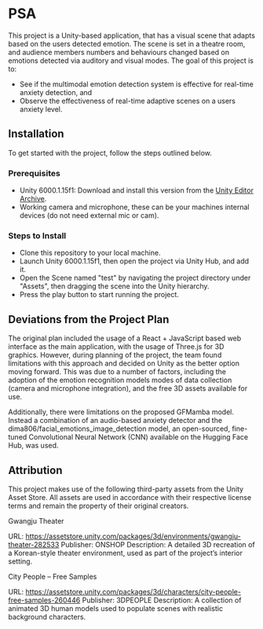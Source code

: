 # PSA

This project is a Unity-based application, that has a visual scene that adapts based on the users detected emotion. The scene is set in a theatre room, and audience members numbers and behaviours changed based on emotions detected via auditory and visual modes. The goal of this project is to:

-  See if the multimodal emotion detection system is effective for real-time anxiety detection, and  
 -  Observe the effectiveness of real-time adaptive scenes on a users anxiety level.

## Installation
To get started with the project, follow the steps outlined below.

### Prerequisites
 - Unity 6000.1.15f1: Download and install this version from the [Unity Editor Archive](https://unity.com/releases/editor/archive).
 - Working camera and microphone, these can be your machines internal devices (do not need external mic or cam).

### Steps to Install
- Clone this repository to your local machine.
- Launch Unity 6000.1.15f1, then open the project via Unity Hub, and add it.
- Open the Scene named "test" by navigating the project directory under "Assets", then dragging the scene into the Unity hierarchy.
- Press the play button to start running the project.

## Deviations from the Project Plan
The original plan included the usage of a React + JavaScript based web interface as the main application, with the usage of Three.js for 3D graphics. However, during planning of the project, the team found limitations with this approach and decided on Unity as the better option moving forward. This was due to a number of factors, including the adoption of the emotion recognition models modes of data collection (camera and microphone integration), and the free 3D assets available for use.

Additionally, there were limitations on the proposed GFMamba model. Instead a combination of an audio-based anxiety detector and the dima806/facial_emotions_image_detection model, an open-sourced, fine-tuned Convolutional Neural Network (CNN) available on the Hugging Face Hub, was used.

## Attribution

This project makes use of the following third-party assets from the Unity Asset Store.
All assets are used in accordance with their respective license terms and remain the property of their original creators.

Gwangju Theater

URL: https://assetstore.unity.com/packages/3d/environments/gwangju-theater-282533
Publisher: ONSHOP
Description: A detailed 3D recreation of a Korean-style theater environment, used as part of the project’s interior setting.

City People – Free Samples

URL: https://assetstore.unity.com/packages/3d/characters/city-people-free-samples-260446
Publisher: 3DPEOPLE
Description: A collection of animated 3D human models used to populate scenes with realistic background characters.

